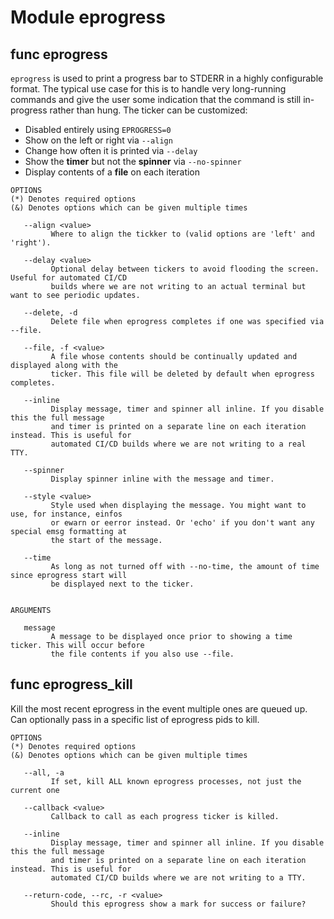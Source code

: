 # Module eprogress


## func eprogress

`eprogress` is used to print a progress bar to STDERR in a highly configurable format. The typical use case for this is
to handle very long-running commands and give the user some indication that the command is still in-progress rather than
hung. The ticker can be customized:

- Disabled entirely using `EPROGRESS=0`
- Show on the left or right via `--align`
- Change how often it is printed via `--delay`
- Show the **timer** but not the **spinner** via `--no-spinner`
- Display contents of a **file** on each iteration

```Groff
OPTIONS
(*) Denotes required options
(&) Denotes options which can be given multiple times

   --align <value>
         Where to align the tickker to (valid options are 'left' and 'right').

   --delay <value>
         Optional delay between tickers to avoid flooding the screen. Useful for automated CI/CD
         builds where we are not writing to an actual terminal but want to see periodic updates.

   --delete, -d
         Delete file when eprogress completes if one was specified via --file.

   --file, -f <value>
         A file whose contents should be continually updated and displayed along with the
         ticker. This file will be deleted by default when eprogress completes.

   --inline
         Display message, timer and spinner all inline. If you disable this the full message
         and timer is printed on a separate line on each iteration instead. This is useful for
         automated CI/CD builds where we are not writing to a real TTY.

   --spinner
         Display spinner inline with the message and timer.

   --style <value>
         Style used when displaying the message. You might want to use, for instance, einfos
         or ewarn or eerror instead. Or 'echo' if you don't want any special emsg formatting at
         the start of the message.

   --time
         As long as not turned off with --no-time, the amount of time since eprogress start will
         be displayed next to the ticker.


ARGUMENTS

   message
         A message to be displayed once prior to showing a time ticker. This will occur before
         the file contents if you also use --file.
```

## func eprogress_kill

Kill the most recent eprogress in the event multiple ones are queued up. Can optionally pass in a specific list of
eprogress pids to kill.

```Groff
OPTIONS
(*) Denotes required options
(&) Denotes options which can be given multiple times

   --all, -a
         If set, kill ALL known eprogress processes, not just the current one

   --callback <value>
         Callback to call as each progress ticker is killed.

   --inline
         Display message, timer and spinner all inline. If you disable this the full message
         and timer is printed on a separate line on each iteration instead. This is useful for
         automated CI/CD builds where we are not writing to a TTY.

   --return-code, --rc, -r <value>
         Should this eprogress show a mark for success or failure?

```
